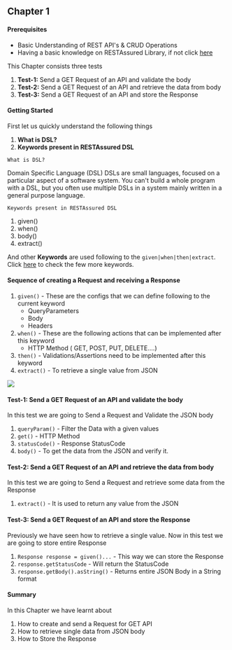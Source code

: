## Chapter 1

#### Prerequisites
* Basic Understanding of REST API's & CRUD Operations
* Having a basic knowledge on RESTAssured Library, if not
click [here](http://rest-assured.io/)

This Chapter consists three tests
1. **Test-1:** Send a GET Request of an API and validate the body
2. **Test-2:** Send a GET Request of an API and retrieve the data from body
3. **Test-3:** Send a GET Request of an API and store the Response

#### Getting Started
First let us quickly understand the following things
1. **What is DSL?**
2. **Keywords present in RESTAssured DSL**

````What is DSL?````

Domain Specific Language (DSL) DSLs are small languages, focused on a particular
aspect of a software system. You can't build a whole program with a DSL,
but you often use multiple DSLs in a system mainly written in a general purpose language.

````Keywords present in RESTAssured DSL````
1. given()
2. when()
3. body()
4. extract()

And other <b>Keywords</b> are used following to the `given|when|then|extract`. Click [here](https://github.com/rest-assured/rest-assured/wiki/usage)
to check the few more keywords.
#### Sequence of creating a Request and receiving a Response
1. `given()` - These are the configs that we can define following to the current keyword
    * QueryParameters
    * Body
    * Headers
2. `when()` - These are the following actions that can be implemented after this keyword
    * HTTP Method ( GET, POST, PUT, DELETE....)
3. `then()` - Validations/Assertions need to be implemented after this keyword
4. `extract()` - To retrieve a single value from JSON

![](https://i.imgur.com/8QMTKCY.png)

#### **Test-1:** Send a GET Request of an API and validate the body
In this test we are going to Send a Request and Validate the JSON body
1. `queryParam()` - Filter the Data with a given values
2. `get()` - HTTP Method
3. `statusCode()` - Response StatusCode
4. `body()` - To get the data from the JSON and verify it.

#### **Test-2:** Send a GET Request of an API and retrieve the data from body
In this test we are going to Send a Request and retrieve some data from the Response
1. `extract()` - It is used to return any value from the JSON

#### **Test-3:** Send a GET Request of an API and store the Response
Previously we have seen how to retrieve a single value. Now in this test we are going to store entire Response
1. `Response response = given()...` - This way we can store the Response
2. `response.getStatusCode` - Will return the StatusCode
3. `response.getBody().asString()` - Returns entire JSON Body in a String format

#### Summary
In this Chapter we have learnt about
1. How to create and send a Request for GET API
2. How to retrieve single data from JSON body
3. How to Store the Response